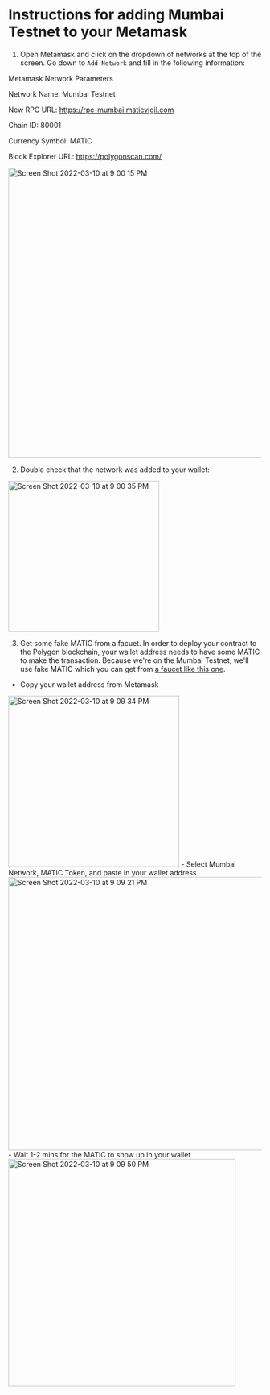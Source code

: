 # Instructions for adding Mumbai Testnet to your Metamask 

1. Open Metamask and click on the dropdown of networks at the top of the screen. Go down to ```Add Network``` and fill in the following information:

Metamask Network Parameters

Network Name: Mumbai Testnet

New RPC URL: https://rpc-mumbai.maticvigil.com

Chain ID: 80001

Currency Symbol: MATIC

Block Explorer URL: https://polygonscan.com/

<img width="577" alt="Screen Shot 2022-03-10 at 9 00 15 PM" src="https://user-images.githubusercontent.com/15346823/157805423-47bbf0d2-4724-4140-bc48-444822825cc6.png">

2. Double check that the network was added to your wallet:

<img width="300" alt="Screen Shot 2022-03-10 at 9 00 35 PM" src="https://user-images.githubusercontent.com/15346823/157805503-f392a691-5b83-430a-8500-04928509fbe1.png">

3. Get some fake MATIC from a facuet. In order to deploy your contract to the Polygon blockchain, your wallet address needs to have some MATIC to make the transaction. Because we're on the Mumbai Testnet, we'll use fake MATIC which you can get from [a faucet like this one](https://faucet.polygon.technology/). 
- Copy your wallet address from Metamask
<img width="340" alt="Screen Shot 2022-03-10 at 9 09 34 PM" src="https://user-images.githubusercontent.com/15346823/157806186-543451c6-bf1d-4009-8bc7-0a245efe0b4d.png">
- Select Mumbai Network, MATIC Token, and paste in your wallet address
<img width="543" alt="Screen Shot 2022-03-10 at 9 09 21 PM" src="https://user-images.githubusercontent.com/15346823/157806220-3c512ea1-d39f-4786-ab87-458aeb91341f.png">
- Wait 1-2 mins for the MATIC to show up in your wallet
<img width="452" alt="Screen Shot 2022-03-10 at 9 09 50 PM" src="https://user-images.githubusercontent.com/15346823/157806251-926fe94e-4cd8-4bab-87aa-a277e7fb5b29.png">

